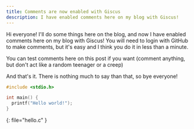 ```yaml
---
title: Comments are now enabled with Giscus
description: I have enabled comments here on my blog with Giscus!
---
```

Hi everyone! I'll do some things here on the blog, and now I have enabled comments here on my blog with Giscus! You will need to login with GitHub to make comments, but it's easy and I think you do it in less than a minute.

You can test comments here on this post if you want (comment anything, but don't act like a random teenager or a creep)

And that's it. There is nothing much to say than that, so bye everyone!

``` c
#include <stdio.h>

int main() {
  printf("Hello world!");
}
```
{: file="hello.c" }